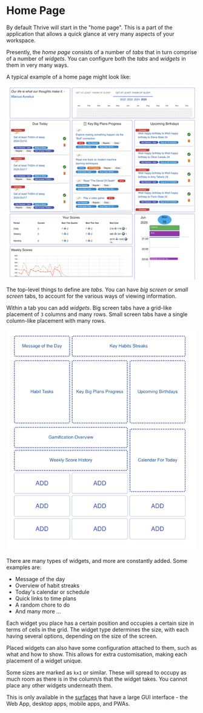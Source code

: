 # Home Page

By default Thrive will start in the "home page". This is a part of the application
that allows a quick glance at very many aspects of your workspace.

Presently, the _home page_ consists of a number of _tabs_ that in turn comprise
of a number of _widgets_. You can configure both the _tabs_ and _widgets_ in them
in very many ways.

A typical example of a home page might look like:

![Home Page](../assets/home-page.png)

The top-level things to define are _tabs_. You can have _big screen_ or
_small screen_ tabs, to account for the various ways of viewing information.

Within a tab you can add _widgets_. Big screen tabs have a grid-like
placement of `3` columns and many rows. Small screen tabs have a single
column-like placement with many rows.

![Tab Editor](../assets/home-screen-tab-editor.png)

There are many types of widgets, and more are constantly added. Some examples
are:

* Message of the day
* Overview of habit streaks
* Today's calendar or schedule
* Quick links to time plans
* A random chore to do
* And many more ...

Each widget you place has a certain position and occupies a certain size
in terms of cells in the grid. The widget type determines the size, with
each having several options, depending on the size of the screen.

Placed widgets can also have some configuration attached to them, such
as what and how to show. This allows for extra customisation, making
each placement of a widget unique.

Some sizes are marked as `kx1` or similar. These will spread to occupy
as much room as there is in the column/s that the widget takes. You cannot
place any other widgets underneath them.

This is only available in the [surfaces](clients.md) that have a large GUI
interface - the Web App, desktop apps, mobile apps, and PWAs.
